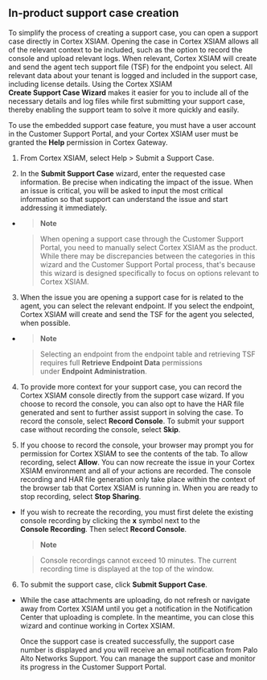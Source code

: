 ## In-product support case creation

To simplify the process of creating a support case, you can open a
support case directly in Cortex XSIAM. Opening the case in Cortex XSIAM
allows all of the relevant context to be included, such as the option to
record the console and upload relevant logs. When relevant, Cortex XSIAM
will create and send the agent tech support file (TSF) for the endpoint
you select. All relevant data about your tenant is logged and included
in the support case, including license details. Using the Cortex XSIAM
**Create Support Case Wizard** makes it easier for you to include all of
the necessary details and log files while first submitting your support
case, thereby enabling the support team to solve it more quickly and
easily.

To use the embedded support case feature, you must have a user account
in the Customer Support Portal, and your Cortex XSIAM user must be
granted the **Help** permission in Cortex Gateway.

1.  From Cortex XSIAM, select Help \> Submit a Support Case.

2.  In the **Submit Support Case** wizard, enter the requested case
    information. Be precise when indicating the impact of the issue.
    When an issue is critical, you will be asked to input the most
    critical information so that support can understand the issue and
    start addressing it immediately.

- > **Note**

  > When opening a support case through the Customer Support Portal, you
  > need to manually select Cortex XSIAM as the product. While there may
  > be discrepancies between the categories in this wizard and the
  > Customer Support Portal process, that\'s because this wizard is
  > designed specifically to focus on options relevant to Cortex XSIAM.

3.  When the issue you are opening a support case for is related to the
    agent, you can select the relevant endpoint. If you select the
    endpoint, Cortex XSIAM will create and send the TSF for the agent
    you selected, when possible.

- > **Note**

  > Selecting an endpoint from the endpoint table and retrieving TSF
  > requires full **Retrieve Endpoint Data** permissions
  > under **Endpoint Administration**.

4.  To provide more context for your support case, you can record the
    Cortex XSIAM console directly from the support case wizard. If you
    choose to record the console, you can also opt to have the HAR file
    generated and sent to further assist support in solving the case. To
    record the console, select **Record Console**. To submit your
    support case without recording the console, select **Skip**.

5.  If you choose to record the console, your browser may prompt you for
    permission for Cortex XSIAM to see the contents of the tab. To allow
    recording, select **Allow**. You can now recreate the issue in your
    Cortex XSIAM environment and all of your actions are recorded. The
    console recording and HAR file generation only take place within the
    context of the browser tab that Cortex XSIAM is running in. When you
    are ready to stop recording, select **Stop Sharing**.

- If you wish to recreate the recording, you must first delete the
  existing console recording by clicking the **x** symbol next to the
  **Console Recording**. Then select **Record Console**.

  > **Note**

  > Console recordings cannot exceed 10 minutes. The current recording
  > time is displayed at the top of the window.

6.  To submit the support case, click **Submit Support Case**.

- While the case attachments are uploading, do not refresh or navigate
  away from Cortex XSIAM until you get a notification in the
  Notification Center that uploading is complete. In the meantime, you
  can close this wizard and continue working in Cortex XSIAM.

  Once the support case is created successfully, the support case number
  is displayed and you will receive an email notification from Palo Alto
  Networks Support. You can manage the support case and monitor its
  progress in the Customer Support Portal.

